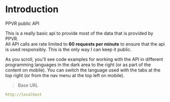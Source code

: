 # Introduction

PPVR public API

This is a really basic api to provide most of the data that is provided by PPVR.<br/>
All API calls are rate limited to <b>60 requests per minute</b> to ensure that the api is used responsibly. This is the only way I can keep it public.

<aside>As you scroll, you'll see code examples for working with the API in different programming languages in the dark area to the right (or as part of the content on mobile).
You can switch the language used with the tabs at the top right (or from the nav menu at the top left on mobile).</aside>

> Base URL

```yaml
http://localhost
```